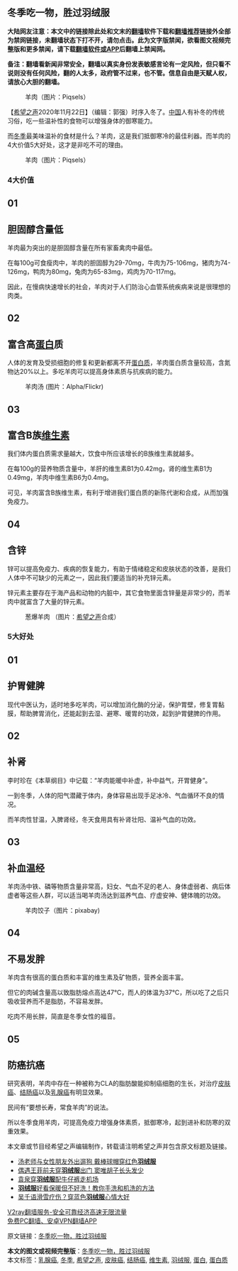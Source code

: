  <h2>冬季吃一物，胜过羽绒服</h2> <p class="notice"><b>大陆网友注意：本文中的链接除此处和文末的<a href="https://github.com/bannedbook/fanqiang" >翻墙</a>软件下载和<a href="https://github.com/killgcd/justmysocks/blob/master/README.md">翻墙推荐</a>链接外全部为禁网链接，未翻墙状态下打不开，请勿点击。此为文字版禁闻，欲看图文视频完整版和更多禁闻，请下载<a href="https://github.com/bannedbook/fanqiang">翻墙软件或APP</a>后翻墙上禁闻网。</p><p>备注：翻墙看新闻非常安全，翻墙以真实身份发表敏感言论有一定风险，但只看不说则没有任何风险，翻的人太多，政府管不过来，也不管。信息自由是天赋人权，请放心大胆的翻墙。</b></p>  <div class="entry"> <figure><figcaption>羊肉（图片：Piqsels）</figcaption></figure> <p>【<span class='wp_keywordlink_affiliate'><a href="https://www.soundofhope.org" title="希望之声" target="_blank">希望之声</a></span>2020年11月22日】（编辑：郭强）时序入冬了。<span class='wp_keywordlink_affiliate'><a href="https://www.bannedbook.org/" title="中国" target="_blank">中国</a></span>人有补冬的传统习俗，吃一些温补性的食物可以增强身体的御寒能力。</p> <p>而<a href="https://www.bannedbook.org/bnews/tag/%e5%86%ac%e5%ad%a3/" class="st_tag internal_tag" rel="tag" title="标签 冬季 下的日志">冬季</a>最美味温补的食材是什么？羊肉，这是我们抵御寒冷的最佳利器。而羊肉的4大价值5大好处，这才是非吃不可的理由。</p> <figure><figcaption>羊肉（图片：Piqsels）</figcaption></figure> <h3>4大价值</h3> <h2>01</h2> <h2>胆固醇含量低</h2> <p>羊肉最为突出的是胆固醇含量在所有家畜禽肉中最低。</p> <p>在每100g可食瘦肉中，羊肉的胆固醇为29-70mg，牛肉为75-106mg，猪肉为74-126mg，鸭肉为80mg，兔肉为65-83mg，鸡肉为70-117mg。</p> <p>因此，在慢病快速增长的社会，羊肉对于人们防治心血管系统疾病来说是很理想的肉类。</p> <h2>02</h2> <h2>富含高<a href="https://www.bannedbook.org/bnews/tag/%E8%9B%8B%E7%99%BD/" class="st_tag internal_tag" rel="tag" title="标签 蛋白 下的日志">蛋白</a>质</h2> <p>人体的发育及受损细胞的修复和更新都离不开<a href="https://www.bannedbook.org/bnews/tag/%E8%9B%8B%E7%99%BD%E8%B4%A8/" class="st_tag internal_tag" rel="tag" title="标签 蛋白质 下的日志">蛋白质</a>，羊肉蛋白质含量较高，含氮物达20%以上。多吃羊肉可以提高身体素质与抗疾病的能力。</p>  <figure><figcaption>羊肉汤 (图片：Alpha/Flickr)</figcaption></figure> <h2>03</h2> <h2>富含B族<a href="https://www.bannedbook.org/bnews/tag/%E7%BB%B4%E7%94%9F%E7%B4%A0/" class="st_tag internal_tag" rel="tag" title="标签 维生素 下的日志">维生素</a></h2> <p>我们体内蛋白质需求量越大，饮食中所应该增长的B族维生素就越多。</p> <p>在每100g的营养物质含量中，羊肝的维生素B1为0.42mg，肾的维生素B1为0.49mg，羊肉中维生素B6为0.4mg。</p> <p>可见，羊肉富含B族维生素，有利于增进我们蛋白质的新陈代谢和合成，从而加强免疫力。</p> <h2>04</h2> <h2>含锌</h2> <p>锌可以提高免疫力、疾病的恢复能力，有助于情绪稳定和皮肤状态的改善，是我们人体中不可缺少的元素之一，因此我们要适当的补充锌元素。</p> <p>锌元素主要存在于海产品和动物的内脏中，其它食物里面含锌量是非常少的，而羊肉中就富含了大量的锌元素。</p> <figure><figcaption>葱爆羊肉 （图片：<a href="https://www.bannedbook.org/bnews/tag/%e5%b8%8c%e6%9c%9b%e4%b9%8b%e5%a3%b0/" class="st_tag internal_tag" rel="tag" title="标签 希望之声 下的日志">希望之声</a>合成）</figcaption></figure> <h3>5大好处</h3> <h2>01</h2> <h2>护胃健脾</h2> <p>现代中医认为，适时地多吃羊肉，可以增加消化酶的分泌，保护胃壁，修复胃黏膜，帮助脾胃消化，还能起到去湿、避寒、暖胃的功效，起到护胃健脾的作用。</p>  <h2>02</h2> <h2>补肾</h2> <p>李时珍在《本草纲目》中记载：“羊肉能暖中补虚，补中益气，开胃健身”。</p> <p>一到冬季，人体的阳气潜藏于体内，身体容易出现手足冰冷、气血循环不良的情况。</p> <p>而羊肉性甘温，入脾肾经，冬天食用具有补肾壮阳、温补气血的功效。</p> <h2>03</h2> <h2>补血温经</h2> <p>羊肉汤中铁、磷等物质含量非常高，妇女、气血不足的老人、身体虚弱者、病后体虚者等这些人群，可以适当喝羊肉汤达到滋养气血、疗虚安神、健体魄的功效。</p> <figure><figcaption>羊肉饺子（图片：pixabay)</figcaption></figure> <h2>04</h2> <h2>不易发胖</h2> <p>羊肉含有很高的蛋白质和丰富的维生素及矿物质，营养全面丰富。</p> <p>但它的肉碱含量高以致脂肪熔点高达47℃，而人的体温为37℃，所以吃了之后只吸收营养而不是脂肪，不容易发胖。</p>  <p>吃肉不用长胖，简直是冬季女性的福音。</p> <h2>05</h2> <h2>防癌抗癌</h2> <p>研究表明，羊肉中存在一种被称为CLA的脂肪酸能抑制癌细胞的生长，对治疗<a href="https://www.bannedbook.org/bnews/tag/%E7%9A%AE%E8%82%A4%E7%99%8C/" class="st_tag internal_tag" rel="tag" title="标签 皮肤癌 下的日志">皮肤癌</a>、<a href="https://www.bannedbook.org/bnews/tag/%E7%BB%93%E8%82%A0%E7%99%8C/" class="st_tag internal_tag" rel="tag" title="标签 结肠癌 下的日志">结肠癌</a>以及<a href="https://www.bannedbook.org/bnews/tag/%E4%B9%B3%E8%85%BA%E7%99%8C/" class="st_tag internal_tag" rel="tag" title="标签 乳腺癌 下的日志">乳腺癌</a>有明显效果。</p> <p>民间有“要想长寿，常食羊肉”的说法。</p> <p>所以冬季食用羊肉，可提高免疫力增强身体素质，抵御寒冷，起到进补和防寒的双重效果。</p> <p>本文章或节目经希望之声编辑制作，转载请注明希望之声并包含原文标题及链接。</p> <ul class='op-related-articles' title='相关阅读'> <li><a href='https://www.bannedbook.org/bnews/yule/20201114/1430908.html' target='_blank'>汤老师与女性朋友外出遛狗 戴棒球帽穿红色<b>羽绒服</b></a></li> <li><a href='https://www.bannedbook.org/bnews/yule/20200219/1279395.html' target='_blank'>偶遇王菲前夫穿<b>羽绒服</b>出门 窦唯胡子长头发少</a></li> <li><a href='https://www.bannedbook.org/bnews/lifebaike/20200212/1275721.html' target='_blank'>袁泉穿<b>羽绒服</b>配牛仔裤走机场</a></li> <li><a href='https://www.bannedbook.org/bnews/lifebaike/20200126/1265450.html' target='_blank'><b>羽绒服</b>好看保暖但不好洗！教你手洗和机洗的方法</a></li> <li><a href='https://www.bannedbook.org/bnews/yule/20200117/1260188.html' target='_blank'>吴千语滑雪疗伤？穿蓝色<b>羽绒服</b>心情大好</a></li> </ul> <p class="texttj"> <a href="https://www.bannedbook.org/forum23/topic22702.html" target="_blank">V2ray翻墙服务-安全可靠经济高速无限流量</a><br/> <a href="https://github.com/bannedbook/fanqiang/wiki/%E7%A6%81%E9%97%BB%E7%BD%91%E5%AE%89%E5%8D%93%E7%BF%BB%E5%A2%99%E6%96%B0%E9%97%BBAPP" target="_blank">免费PC翻墙、安卓VPN翻墙APP</a></p><p>原文链接：<a class="src_link"  href="https://www.soundofhope.org/post/445357" target="_blank">冬季吃一物，胜过羽绒服</a></p> <a name='sharetosocial'></a>       <div><b>本文的图文或视频完整版</b>：<a href='https://www.bannedbook.org/bnews/comments/20201122/1435105.html'>冬季吃一物，胜过羽绒服</a></div>  </div><!--END ENTRY--> <div class="postfooter"> <div>本文标签：<a href="https://www.bannedbook.org/bnews/tag/%E4%B9%B3%E8%85%BA%E7%99%8C/" rel="tag">乳腺癌</a>, <a href="https://www.bannedbook.org/bnews/tag/%e5%86%ac%e5%ad%a3/" rel="tag">冬季</a>, <a href="https://www.bannedbook.org/bnews/tag/%e5%b8%8c%e6%9c%9b%e4%b9%8b%e5%a3%b0/" rel="tag">希望之声</a>, <a href="https://www.bannedbook.org/bnews/tag/%E7%9A%AE%E8%82%A4%E7%99%8C/" rel="tag">皮肤癌</a>, <a href="https://www.bannedbook.org/bnews/tag/%E7%BB%93%E8%82%A0%E7%99%8C/" rel="tag">结肠癌</a>, <a href="https://www.bannedbook.org/bnews/tag/%E7%BB%B4%E7%94%9F%E7%B4%A0/" rel="tag">维生素</a>, <a href="https://www.bannedbook.org/bnews/tag/%E7%BE%BD%E7%BB%92%E6%9C%8D/" rel="tag">羽绒服</a>, <a href="https://www.bannedbook.org/bnews/tag/%E8%9B%8B%E7%99%BD/" rel="tag">蛋白</a>, <a href="https://www.bannedbook.org/bnews/tag/%E8%9B%8B%E7%99%BD%E8%B4%A8/" rel="tag">蛋白质</a></div>  </div><!--END POSTFOOTER--> 